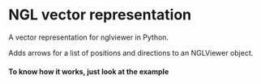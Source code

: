 # NGL vector representation
A vector representation for nglviewer in Python.

Adds arrows for a list of positions and directions to an NGLViewer object.

#### To know how it works, just look at the example
